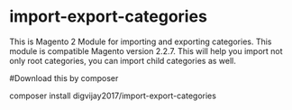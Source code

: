 # import-export-categories

This is Magento 2 Module for importing and exporting categories. This module is compatible Magento version 2.2.7. This will help you import not only root categories, you can import child categories as well. 

#Download this by composer

composer install digvijay2017/import-export-categories